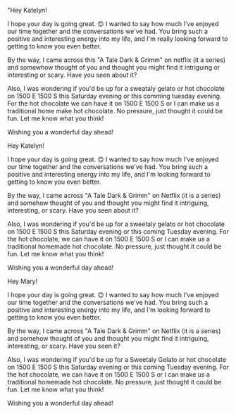 "Hey Katelyn!

I hope your day is going great. 😊 I wanted to say how much I've enjoyed our time together and the conversations we've had. You bring such a positive and interesting energy into my life, and I'm really looking forward to getting to know you even better.

By the way, I came across this "A Tale Dark & Grimm" on netflix (it a series) and somewhow thought  of you and thought you might find it intriguing or interesting or scary.  Have you seen about it?

Also, I was wondering if you'd be up for a sweataly gelato or hot chocolate on 1500 E 1500 S this Saturday evening or this comming tuesday evening. For the hot chocolate we can have it on 1500 E 1500 S or I can make us a traditional home make hot chocolate. No pressure, just thought it could be fun. Let me know what you think!

Wishing you a wonderful day ahead!



Hey Katelyn!

I hope your day is going great. 😊 I wanted to say how much I've enjoyed our time together and the conversations we've had. You bring such a positive and interesting energy into my life, and I'm looking forward to getting to know you even better.

By the way, I came across "A Tale Dark & Grimm" on Netflix (it is a series) and somehow thought of you and thought you might find it intriguing, interesting, or scary.  Have you seen about it?

Also, I was wondering if you'd be up for a sweetaly gelato or hot chocolate on 1500 E 1500 S this Saturday evening or this coming Tuesday evening. For the hot chocolate, we can have it on 1500 E 1500 S or I can make us a traditional homemade hot chocolate. No pressure, just thought it could be fun. Let me know what you think!

Wishing you a wonderful day ahead!




Hey Mary!

I hope your day is going great. 😊 I wanted to say how much I've enjoyed our time together and the conversations we've had. You bring such a positive and interesting energy into my life, and I'm looking forward to getting to know you even better.

By the way, I came across "A Tale Dark & Grimm" on Netflix (it is a series) and somehow thought of you and thought you might find it intriguing, interesting, or scary.  Have you seen it?

Also, I was wondering if you'd be up for a Sweetaly Gelato or hot chocolate on 1500 E 1500 S this Saturday evening or this coming Tuesday evening. For the hot chocolate, we can have it on 1500 E 1500 S or I can make us a traditional homemade hot chocolate. No pressure, just thought it could be fun. Let me know what you think!

Wishing you a wonderful day ahead!

